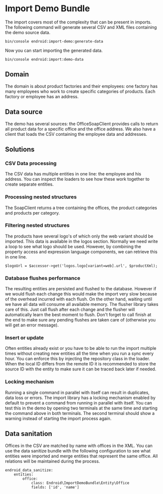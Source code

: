 # Import Demo Bundle

The import covers most of the complexity that can be present in imports. The
following command will generate several CSV and XML files containing the demo
source data.

```
bin/console endroid:import-demo:generate-data
```

Now you can start importing the generated data.

```
bin/console endroid:import:demo-data
```

## Domain

The domain is about product factories and their employees: one factory has many
employees who work to create specific categories of products. Each factory or
employee has an address.

## Data source

The demo has several sources: the OfficeSoapClient provides calls to return all
product data for a specific office and the office address. We also have a client
that loads the CSV containing the employee data and addresses.

## Solutions

### CSV Data processing

The CSV data has multiple entities in one line: the employee and his address.
You can inspect the loaders to see how these work together to create separate
entities.

### Processing nested structures

The SoapClient returns a tree containing the offices, the product categories
and products per category.

### Filtering nested structures

The products have several logo's of which only the web variant should be imported.
This data is available in the logos section. Normally we need write a loop to
see what logo should be used. However, by combining the property access and
expression language components, we can retrieve this in one line.

```
$logoUrl = $accessor->get('logos.logo[variant=web].url', $productXml);
```

### Database flushes performance

The resulting entities are persisted and flushed to the database. However if we
would flush each change this would make the import very slow because of the overhead
incurred with each flush. On the other hand, waiting until we have all data will
consume all available memory. The flusher library takes care of this. Just call
flush after each change and the flusher will automatically learn the best moment
to flush. Don't forget to call finish at the end to make sure any pending flushes
are taken care of (otherwise you will get an error message).

### Insert or update

Often entities already exist or you have to be able to run the import multiple
times without creating new entities all the time when you run a sync every hour.
You can enforce this by injecting the repository class in the loader. When the
local ID differs from the remote ID it is recommended to store the source ID
with the entity to make sure it can be traced back later if needed.

### Locking mechanism

Running a single command in parallel with itself can result in duplicates, data
loss or errors. The import library has a locking mechanism enabled by default
to prevent a command from running in parallel with itself. You can test this
in the demo by opening two terminals at the same time and starting the command
above in both terminals. The second terminal should show a warning instead of
starting the import process again.

## Data sanitation

Offices in the CSV are matched by name with offices in the XML. You can use the
data sanitize bundle with the following configuration to see what entities were
imported and merge entities that represent the same office. All relations
will be maintained during the process.

```
endroid_data_sanitize:
    entities:
        office:
            class: Endroid\ImportDemoBundle\Entity\Office
            fields: ['id', 'name']
```
